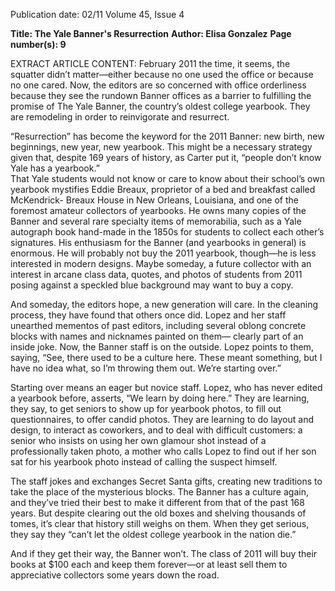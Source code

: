 Publication date: 02/11
Volume 45, Issue 4

**Title: The Yale Banner's Resurrection**
**Author: Elisa Gonzalez**
**Page number(s): 9**

EXTRACT ARTICLE CONTENT:
February 2011
the time, it seems, the squatter didn’t 
matter—either because no one used 
the office or because no one cared. 
Now, the editors are so concerned 
with office orderliness because they 
see the rundown Banner offices as 
a barrier to fulfilling the promise 
of The Yale Banner, the country’s 
oldest college yearbook. They are 
remodeling in order to reinvigorate 
and resurrect.

“Resurrection” has become the 
keyword for the 2011 Banner: new 
birth, new beginnings, new year, new 
yearbook. This might be a necessary 
strategy given that, despite 169 years 
of history, as Carter put it, “people 
don’t know Yale has a yearbook.”  
That Yale students would not 
know or care to know about their 
school’s own yearbook mystifies 
Eddie Breaux, proprietor of a bed 
and breakfast called McKendrick-
Breaux House in New Orleans, 
Louisiana, and one of the foremost 
amateur collectors of yearbooks. 
He owns many copies of the Banner 
and several rare specialty items 
of memorabilia, such as a Yale 
autograph book hand-made in the 
1850s for students to collect each 
other’s signatures. His enthusiasm 
for the Banner (and yearbooks 
in general) is enormous. He will 
probably not buy the 2011 yearbook, 
though—he is less interested in 
modern designs. 
Maybe 
someday, 
a 
future 
collector with an interest in arcane 
class data, quotes, and photos of 
students from 2011 posing against a 
speckled blue background may want 
to buy a copy. 

And someday, the editors 
hope, a new generation will care. 
In the cleaning process, they have 
found that others once did. Lopez 
and her staff unearthed mementos 
of past editors, including several 
oblong concrete blocks with names 
and nicknames painted on them—
clearly part of an inside joke. Now, 
the Banner staff is on the outside. 
Lopez points to them, saying, “See, 
there used to be a culture here. 
These meant something, but I have 
no idea what, so I’m throwing them 
out. We’re starting over.” 

Starting over means an eager but 
novice staff. Lopez, who has never 
edited a yearbook before, asserts, 
“We learn by doing here.” They 
are learning, they say, to get seniors 
to show up for yearbook photos, 
to fill out questionnaires, to offer 
candid photos. They are learning to 
do layout and design, to interact as 
coworkers, and to deal with difficult 
customers: a senior who insists on 
using her own glamour shot instead 
of a professionally taken photo, 
a mother who calls Lopez to find 
out if her son sat for his yearbook 
photo instead of calling the suspect 
himself. 

The staff jokes and exchanges 
Secret Santa gifts, creating new 
traditions to take the place of the 
mysterious blocks. The Banner has 
a culture again, and they’ve tried 
their best to make it different from 
that of the past 168 years. But 
despite clearing out the old boxes 
and shelving thousands of tomes, 
it’s clear that history still weighs on 
them. When they get serious, they 
say they “can’t let the oldest college 
yearbook in the nation die.” 

And if they get their way, 
the Banner won’t. The class of 2011 
will buy their books at $100 each 
and keep them forever—or at least 
sell them to appreciative collectors 
some years down the road.